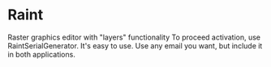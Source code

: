 # Raint
Raster graphics editor with "layers" functionality
To proceed activation, use RaintSerialGenerator.
It's easy to use. Use any email you want, but include it in both applications.
